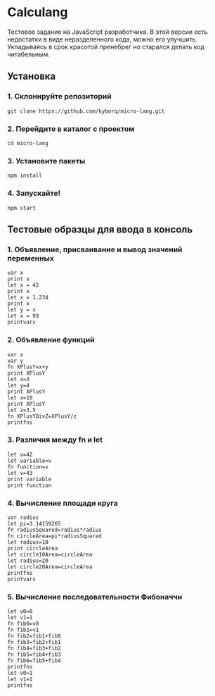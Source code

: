 # Calculang

Тестовое задание на JavaScript разработчика. В этой версии есть недостатки в виде неразделенного кода, можно его улучшить. Укладываясь в срок красотой пренебрег но старался делать код читабельным.

## Установка

### 1. Склонируйте репозиторий

```
git clone https://github.com/kyborq/micro-lang.git
```

### 2. Перейдите в каталог с проектом

```
cd micro-lang
```

### 3. Установите пакеты

```
npm install
```

### 4. Запускайте!

```
npm start
```

## Тестовые образцы для ввода в консоль

### 1. Объявление, присваивание и вывод значений переменных

```
var x
print x
let x = 42
print x
let x = 1.234
print x
let y = x 
let x = 99 
printvars
```

### 2. Объявление функций

```
var x
var y
fn XPlusY=x+y
print XPlusY
let x=3
let y=4
print XPlusY
let x=10
print XPlusY
let z=3.5
fn XPlusYDivZ=XPlusY/z
printfns
```

### 3. Различия между fn и let

```
let v=42
let variable=v 
fn function=v 
let v=43
print variable
print function
```

### 4. Вычисление площади круга

```
var radius
let pi=3.14159265
fn radiusSquared=radius*radius
fn circleArea=pi*radiusSquared
let radius=10
print circleArea
let circle10Area=circleArea
let radius=20
let circle20Area=circleArea
printfns
printvars
```

### 5.  Вычисление последовательности Фибоначчи

```
let v0=0
let v1=1
fn fib0=v0
fn fib1=v1
fn fib2=fib1+fib0
fn fib3=fib2+fib1
fn fib4=fib3+fib2
fn fib5=fib4+fib3
fn fib6=fib5+fib4
printfns
let v0=1
let v1=1
printfns
```
